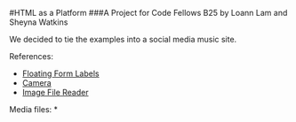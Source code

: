 #HTML as a Platform
###A Project for Code Fellows B25 by Loann Lam and Sheyna Watkins

We decided to tie the examples into a social media music site.

References:
  * [Floating Form Labels](http://snook.ca/archives/html_and_css/floated-label-pattern-css)
  * [Camera](https://github.com/addyosmani/getUserMedia.js)
  * [Image File Reader](http://blog.teamtreehouse.com/reading-files-using-the-html5-filereader-api)

Media files:
  *
